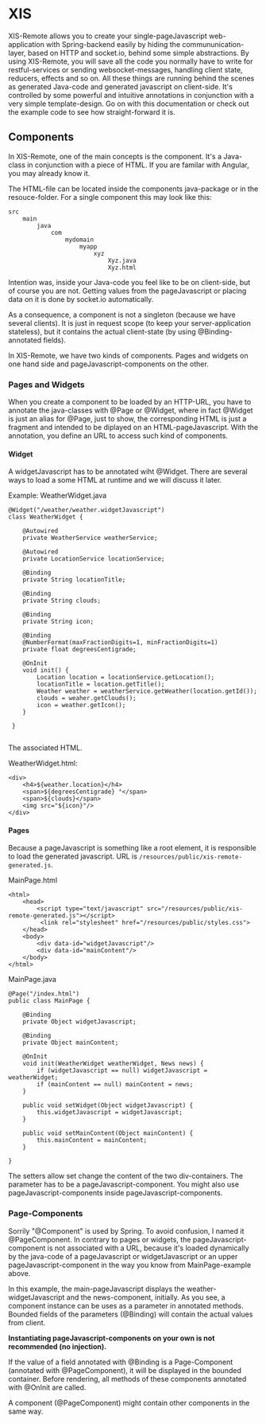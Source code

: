 # XIS #

XIS-Remote allows you to create your single-pageJavascript web-application with Spring-backend easily by hiding the
commununication-layer, based on HTTP and socket.io, behind some simple abstractions. By using XIS-Remote, you will save
all the code you normally have to write for restful-services or sending websocket-messages, handling client state,
reducers, effects and so on. All these things are running behind the scenes as generated Java-code and generated
javascript on client-side. It's controlled by some powerful and intuitive annotations in conjunction with a very simple
template-design. Go on with this documentation or check out the example code to see how straight-forward it is.

## Components

In XIS-Remote, one of the main concepts is the component. It's a Java-class in conjunction with a piece of HTML. If you
are familar with Angular, you may already know it.

The HTML-file can be located inside the components java-package or in the resouce-folder. For a single component this
may look like this:

```
src
    main
        java
            com
                mydomain
                    myapp
                        xyz
                            Xyz.java
                            Xyz.html

```

Intention was, inside your Java-code you feel like to be on client-side, but of course you are not. Getting values from
the pageJavascript or placing data on it is done by socket.io automatically.

As a consequence, a component is not a singleton (because we have several clients). It is just in request scope (to keep
your server-application stateless), but it contains the actual client-state (by using @Binding- annotated fields).

In XIS-Remote, we have two kinds of components. Pages and widgets on one hand side and pageJavascript-components on the
other.

### Pages and Widgets

When you create a component to be loaded by an HTTP-URL, you have to annotate the java-classes with @Page or @Widget,
where in fact @Widget is just an alias for @Page, just to show, the corresponding HTML is just a fragment and intended
to be diplayed on an HTML-pageJavascript. With the annotation, you define an URL to access such kind of components.

#### Widget

A widgetJavascript has to be annotated wiht @Widget. There are several ways to load a some HTML at runtime and we will
discuss it later.

Example: WeatherWidget.java

```
@Widget("/weather/weather.widgetJavascript")
class WeatherWidget {
    
    @Autowired
    private WeatherService weatherService;
    
    @Autowired
    private LocationService locationService;
    
    @Binding
    private String locationTitle;
    
    @Binding
    private String clouds;
    
    @Binding
    private String icon;
    
    @Binding
    @NumberFormat(maxFractionDigits=1, minFractionDigits=1)
    private float degreesCentigrade;
    
    @OnInit
    void init() {
        Location location = locationService.getLocation();
        locationTitle = location.getTitle();
        Weather weather = weatherService.getWeather(location.getId());
        clouds = weaher.getClouds();
        icon = weather.getIcon();
    }
    
 }
 
```

The associated HTML.

WeatherWidget.html:

```
<div>
    <h4>${weather.location}</h4>
    <span>${degreesCentigrade} °</span>
    <span>${clouds}</span>
    <img src="${icon}"/>
</div>

```

#### Pages

Because a pageJavascript is something like a root element, it is responsible to load the generated javascript. URL is
`/resources/public/xis-remote-generated.js`.

MainPage.html

```
<html>
    <head>
        <script type="text/javascript" src="/resources/public/xis-remote-generated.js"></script>
         <link rel="stylesheet" href="/resources/public/styles.css"> 
    </head>
    <body>
        <div data-id="widgetJavascript"/>
        <div data-id="mainContent"/>
    </body>
</html>
```

MainPage.java

```
@Page("/index.html")
public class MainPage {

    @Binding
    private Object widgetJavascript;
    
    @Binding
    private Object mainContent;
      
    @OnInit
    void init(WeatherWidget weatherWidget, News news) {
        if (widgetJavascript == null) widgetJavascript = weatherWidget;
        if (mainContent == null) mainContent = news;
    }

    public void setWidget(Object widgetJavascript) {
        this.widgetJavascript = widgetJavascript;
    }
    
    public void setMainContent(Object mainContent) {
        this.mainContent = mainContent;
    }
    
}
```

The setters allow set change the content of the two div-containers. The parameter has to be a pageJavascript-component.
You might also use pageJavascript-components inside pageJavascript-components.

### Page-Components

Sorrily "@Component" is used by Spring. To avoid confusion, I named it @PageComponent. In contrary to pages or widgets,
the pageJavascript-component is not associated with a URL, because it's loaded dynamically by the java-code of a
pageJavascript or widgetJavascript or an upper pageJavascript-component in the way you know from MainPage-example above.

In this example, the main-pageJavascript displays the weather-widgetJavascript and the news-component, initially. As you
see, a component instance can be uses as a parameter in annotated methods. Bounded fields of the parameters (@Binding)
will contain the actual values from client.

**Instantiating pageJavascript-components on your own is not recommended (no injection).**

If the value of a field annotated with @Binding is a Page-Component (annotated with @PageComponent), it will be
displayed in the bounded container. Before rendering, all methods of these components annotated with @OnInit are called.

A component (@PageComponent) might contain other components in the same way.
